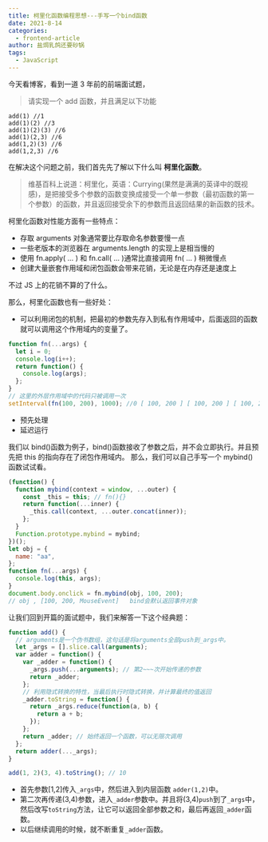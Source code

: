 ```yaml
---
title: 柯里化函数编程思想---手写一个bind函数
date: 2021-8-14
categories:
  - frontend-article
author: 盐焗乳鸽还要砂锅
tags:
  - JavaScript
---
```


今天看博客，看到一道 3 年前的前端面试题，

> 请实现一个 add 函数，并且满足以下功能

```
add(1) //1
add(1)(2) //3
add(1)(2)(3) //6
add(1)(2,3) //6
add(1,2)(3) //6
add(1,2,3) //6
```

在解决这个问题之前，我们首先先了解以下什么叫 **柯里化函数**。

> 维基百科上说道：柯里化，英语：Currying(果然是满满的英译中的既视感)，是把接受多个参数的函数变换成接受一个单一参数（最初函数的第一个参数）的函数，并且返回接受余下的参数而且返回结果的新函数的技术。

柯里化函数对性能方面有一些特点：

- 存取 arguments 对象通常要比存取命名参数要慢一点
- 一些老版本的浏览器在 arguments.length 的实现上是相当慢的
- 使用 fn.apply( … ) 和 fn.call( … )通常比直接调用 fn( … ) 稍微慢点
- 创建大量嵌套作用域和闭包函数会带来花销，无论是在内存还是速度上

不过 JS 上的花销不算的了什么。

那么，柯里化函数也有一些好处：

- 可以利用闭包的机制，把最初的参数先存入到私有作用域中，后面返回的函数就可以调用这个作用域内的变量了。

```js
function fn(...args) {
  let i = 0;
  console.log(i++);
  return function() {
    console.log(args);
  };
}
// 这里的外层作用域中的代码只被调用一次
setInterval(fn(100, 200), 1000); //0 [ 100, 200 ] [ 100, 200 ] [ 100, 200 ]
```

- 预先处理
- 延迟运行

我们以 bind()函数为例子，bind()函数接收了参数之后，并不会立即执行。并且预先把 this 的指向存在了闭包作用域内。
那么，我们可以自己手写一个 mybind()函数试试看。

```js
(function() {
  function mybind(context = window, ...outer) {
    const _this = this; // fn(){}
    return function(...inner) {
      _this.call(context, ...outer.concat(inner));
    };
  }
  Function.prototype.mybind = mybind;
})();
let obj = {
  name: "aa",
};
function fn(...args) {
  console.log(this, args);
}
document.body.onclick = fn.mybind(obj, 100, 200);
// obj , [100, 200, MouseEvent]   bind会默认返回事件对象
```

让我们回到开篇的面试题中，我们来解答一下这个经典题：

```js
function add() {
  // arguments是一个伪书数组，这句话是将arguments全部push到_args中。
  let _args = [].slice.call(arguments);
  var adder = function() {
    var _adder = function() {
      _args.push(...arguments); // 第2~~~次开始传递的参数
      return _adder;
    };
    // 利用隐式转换的特性，当最后执行时隐式转换，并计算最终的值返回
    _adder.toString = function() {
      return _args.reduce(function(a, b) {
        return a + b;
      });
    };
    return _adder; // 始终返回一个函数，可以无限次调用
  };
  return adder(..._args);
}

add(1, 2)(3, 4).toString(); // 10
```

- 首先参数[1,2]传入`_args`中，然后进入到内层函数 `adder(1,2)`中。
- 第二次再传递(3,4)参数，进入`_adder`参数中。并且将(3,4)`push`到了`_args`中，然后改写`toString`方法，让它可以返回全部参数之和，最后再返回`_adder`函数。
- 以后继续调用的时候，就不断重复`_adder`函数。
